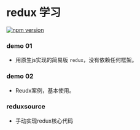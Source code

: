 

# redux 学习
[![npm version](https://img.shields.io/npm/v/redux.svg?style=flat-square)](https://www.npmjs.com/package/redux)

### demo 01
 - 用原生js实现的简易版 `redux`，没有依赖任何框架。

### demo 02
 - Reudx案例，基本使用。


### reduxsource
  - 手动实现redux核心代码
  
